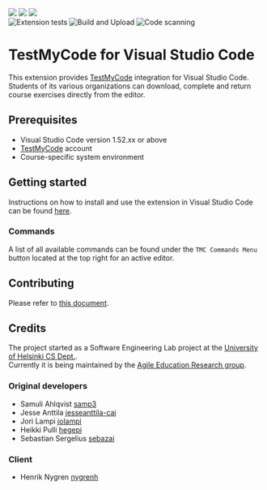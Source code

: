 [![](https://vsmarketplacebadge.apphb.com/version-short/moocfi.test-my-code.svg)](https://marketplace.visualstudio.com/items?itemName=moocfi.test-my-code)
[![](https://vsmarketplacebadge.apphb.com/downloads-short/moocfi.test-my-code.svg)](https://marketplace.visualstudio.com/items?itemName=moocfi.test-my-code)
[![](https://vsmarketplacebadge.apphb.com/rating-star/moocfi.test-my-code.svg)](https://marketplace.visualstudio.com/items?itemName=moocfi.test-my-code&ssr=false#review-details)  
![Extension tests](https://github.com/rage/tmc-vscode/workflows/Extension%20tests/badge.svg)
![Build and Upload](https://github.com/rage/tmc-vscode/workflows/Build%20and%20Upload/badge.svg)
![Code scanning](https://github.com/rage/tmc-vscode/workflows/Code%20scanning/badge.svg)

# TestMyCode for Visual Studio Code

This extension provides [TestMyCode](https://tmc.mooc.fi/) integration for Visual Studio Code.
Students of its various organizations can download, complete and return course exercises directly from the editor.

## Prerequisites

* Visual Studio Code version 1.52.xx or above
* [TestMyCode](https://tmc.mooc.fi/) account
* Course-specific system environment   

## Getting started

Instructions on how to install and use the extension in Visual Studio Code can be found [here](https://www.mooc.fi/en/installation/vscode).

### Commands

A list of all available commands can be found under the `TMC Commands Menu` button located at the top right for an active editor.

## Contributing

Please refer to [this document](CONTRIBUTING.md).

## Credits

The project started as a Software Engineering Lab project at the [University of Helsinki CS Dept.](https://www.cs.helsinki.fi/home/).  
Currently it is being maintained by the [Agile Education Research group](https://www.cs.helsinki.fi/en/rage/).

### Original developers
  * Samuli Ahlqvist [samp3](https://github.com/samp3)
  * Jesse Anttila [jesseanttila-cai](https://github.com/jesseanttila-cai)
  * Jori Lampi [jolampi](https://github.com/jolampi)
  * Heikki Pulli [hegepi](https://github.com/hegepi)
  * Sebastian Sergelius [sebazai](https://github.com/sebazai)

### Client
  * Henrik Nygren [nygrenh](https://github.com/nygrenh)

